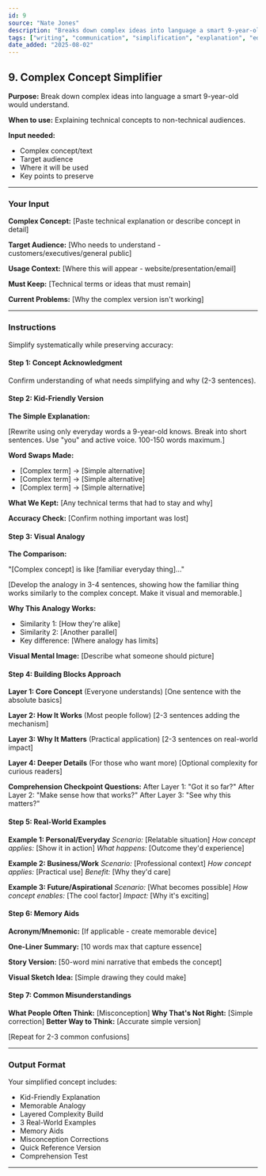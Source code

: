```yaml
---
id: 9
source: "Nate Jones"
description: "Breaks down complex ideas into language a smart 9-year-old would understand."
tags: ["writing", "communication", "simplification", "explanation", "education"]
date_added: "2025-08-02"
---
```


## 9\. Complex Concept Simplifier

**Purpose:** Break down complex ideas into language a smart 9-year-old would understand.

**When to use:** Explaining technical concepts to non-technical audiences.

**Input needed:**

* Complex concept/text  
* Target audience  
* Where it will be used  
* Key points to preserve

---

### **Your Input**

**Complex Concept:** \[Paste technical explanation or describe concept in detail\]

**Target Audience:** \[Who needs to understand \- customers/executives/general public\]

**Usage Context:** \[Where this will appear \- website/presentation/email\]

**Must Keep:** \[Technical terms or ideas that must remain\]

**Current Problems:** \[Why the complex version isn't working\]

---

### **Instructions**

Simplify systematically while preserving accuracy:

#### **Step 1: Concept Acknowledgment**

Confirm understanding of what needs simplifying and why (2-3 sentences).

#### **Step 2: Kid-Friendly Version**

**The Simple Explanation:**

\[Rewrite using only everyday words a 9-year-old knows. Break into short sentences. Use "you" and active voice. 100-150 words maximum.\]

**Word Swaps Made:**

* \[Complex term\] → \[Simple alternative\]  
* \[Complex term\] → \[Simple alternative\]  
* \[Complex term\] → \[Simple alternative\]

**What We Kept:** \[Any technical terms that had to stay and why\]

**Accuracy Check:** \[Confirm nothing important was lost\]

#### **Step 3: Visual Analogy**

**The Comparison:**

"\[Complex concept\] is like \[familiar everyday thing\]..."

\[Develop the analogy in 3-4 sentences, showing how the familiar thing works similarly to the complex concept. Make it visual and memorable.\]

**Why This Analogy Works:**

* Similarity 1: \[How they're alike\]  
* Similarity 2: \[Another parallel\]  
* Key difference: \[Where analogy has limits\]

**Visual Mental Image:** \[Describe what someone should picture\]

#### **Step 4: Building Blocks Approach**

**Layer 1: Core Concept** (Everyone understands) \[One sentence with the absolute basics\]

**Layer 2: How It Works** (Most people follow) \[2-3 sentences adding the mechanism\]

**Layer 3: Why It Matters** (Practical application) \[2-3 sentences on real-world impact\]

**Layer 4: Deeper Details** (For those who want more) \[Optional complexity for curious readers\]

**Comprehension Checkpoint Questions:** After Layer 1: "Got it so far?" After Layer 2: "Make sense how that works?" After Layer 3: "See why this matters?"

#### **Step 5: Real-World Examples**

**Example 1: Personal/Everyday** *Scenario:* \[Relatable situation\] *How concept applies:* \[Show it in action\] *What happens:* \[Outcome they'd experience\]

**Example 2: Business/Work** *Scenario:* \[Professional context\] *How concept applies:* \[Practical use\] *Benefit:* \[Why they'd care\]

**Example 3: Future/Aspirational** *Scenario:* \[What becomes possible\] *How concept enables:* \[The cool factor\] *Impact:* \[Why it's exciting\]

#### **Step 6: Memory Aids**

**Acronym/Mnemonic:** \[If applicable \- create memorable device\]

**One-Liner Summary:** \[10 words max that capture essence\]

**Story Version:** \[50-word mini narrative that embeds the concept\]

**Visual Sketch Idea:** \[Simple drawing they could make\]

#### **Step 7: Common Misunderstandings**

**What People Often Think:** \[Misconception\] **Why That's Not Right:** \[Simple correction\] **Better Way to Think:** \[Accurate simple version\]

\[Repeat for 2-3 common confusions\]

---

### **Output Format**

Your simplified concept includes:

* Kid-Friendly Explanation  
* Memorable Analogy  
* Layered Complexity Build  
* 3 Real-World Examples  
* Memory Aids  
* Misconception Corrections  
* Quick Reference Version  
* Comprehension Test

---